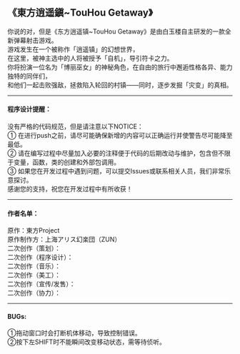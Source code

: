 ## 《東方逍遥鎭~TouHou Getaway》  
你说的对，但是《东方逍遥镇~TouHou Getaway》是由白玉楼自主研发的一款全新弹幕射击游戏。  
游戏发生在一个被称作「逍遥镇」的幻想世界，   
在这里，被神主选中的人将被授予「自机」，导引符卡之力。    
你将扮演一位名为「博丽巫女」的神秘角色，在自由的旅行中邂逅性格各异、能力独特的同伴们，  
和他们一起击败强敌，拯救陷入轮回的村镇——同时，逐步发掘「灾变」的真相。    
****
#### 程序设计提醒：
没有严格的代码规范，但是请注意以下NOTICE：  
① 在进行push之前，请尽可能确保新增的内容可以正确运行并使警告尽可能降至最低。   
② 请在编写过程中尽量加入必要的注释便于代码的后期改动与维护，包含但不限于变量，函数，类的创建和外部包调用。  
③ 如果您在开发过程中遇到问题，可以提交Issues或联系相关人员，我们非常乐意探讨。  
感谢您的支持，祝您在开发过程中有所收获！   
****
#### 作者名单：    
原作：東方Project    
原作制作方：上海アリス幻楽団（ZUN）     
二次创作（策划）：    
二次创作（程序设计）：    
二次创作（音乐）：    
二次创作（美工）：    
二次创作（宣传/发售）：    
二次创作（协力）：    
****
#### BUGs:    
①拖动窗口时会打断机体移动，导致控制错误。    
②按下左SHIFT时不能瞬间改变移动状态，需等待侦听。    
